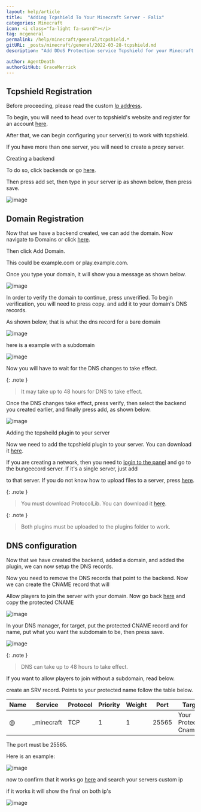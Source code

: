 ```yaml
---
layout: help/article
title:  "Adding Tcpshield To Your Minecraft Server - Falix"
categories: Minecraft
icon: <i class="fa-light fa-sword"></i>
tag: mcgeneral
permalink: /help/minecraft/general/tcpshield.*
gitURL: _posts/minecraft/general/2022-03-28-tcpshield.md
description: "Add DDoS Protection service Tcpshield for your Minecraft Server at Falix"

author: AgentDeath
authorGitHub: GraceMerrick
---
```


## Tcpshield Registration

Before proceeding, please read the custom [Ip address](https://falixnodes.net/help/minecraft/general/custom-ip).

To begin, you will need to head over to tcpshield's website and register for an account [here](https://panel.tcpshield.com/register).

After that, we can begin configuring your server(s) to work with tcpshield.

If you have more than one server, you will need to create a proxy server.

Creating a backend

To do so, click backends or go [here](https://panel.tcpshield.com/networks/backends).

Then press add set, then type in your server ip as shown below, then press save.

![image](/assets/images/posts/minecraft/tcpshield/add-backend.PNG)

## Domain Registration

Now that we have a backend created, we can add the domain. Now navigate to Domains or click [here](https://panel.tcpshield.com/networks/manage).

Then click Add Domain.

This could be example.com or play.example.com.

Once you type your domain, it will show you a message as shown below.

![image](/assets/images/posts/minecraft/tcpshield/unverified-domain.PNG)

In order to verify the domain to continue, press unverified. To begin verification, you will need to press copy. and add it to your domain's DNS records.

As shown below, that is what the dns record for a bare domain

![image](/assets/images/posts/minecraft/tcpshield/bare-verify-domain.PNG)

here is a example with a subdomain

![image](/assets/images/posts/minecraft/tcpshield/subdomain-verify-domain.PNG)

Now you will have to wait for the DNS changes to take effect.

{: .note }
> It may take up to 48 hours for DNS to take effect.

Once the DNS changes take effect, press verify, then select the backend you created earlier, and finally press add, as shown below.

![image](/assets/images/posts/minecraft/tcpshield/example.PNG)

Adding the tcpsheild plugin to your server

Now we need to add the tcpshield plugin to your server. You can download it [here](https://github.com/TCPShield/RealIP/releases/download/2.5.6/TCPShield-2.5.6.jar).

If you are creating a network, then you need to [login to the panel](https://client.falixnodes.net) and go to the bungeecord server. If it's a single server, just add 

to that server. If you do not know how to upload files to a server, press [here](https://falixnodes.net/help/minecraft/general/managing-your-world).

{: .note }
> You must download ProtocolLib. You can download it [here](https://www.spigotmc.org/resources/protocollib.1997/download?version=443701).

{: .note }
> Both plugins must be uploaded to the plugins folder to work.

## DNS configuration

Now that we have created the backend, added a domain, and added the plugin, we can now setup the DNS records.

Now you need to remove the DNS records that point to the backend. Now we can create the CNAME record that will 

Allow players to join the server with your domain. Now go back [here](https://panel.tcpshield.com/networks/manage) and copy the protected CNAME

![image](/assets/images/posts/minecraft/tcpshield/protected-cname.PNG)

In your DNS manager, for target, put the protected CNAME record and for name, put what you want the subdomain to be, then press save.

![image](/assets/images/posts/minecraft/tcpshield/dns-example.PNG)

{: .note }
> DNS can take up to 48 hours to take effect.

If you want to allow players to join without a subdomain, read below.

create an SRV record. Points to your protected name follow the table below.

|   Name  | Service    | Protocol     | Priority        | Weight   | Port           |         Target           |
| --------|  --------- | ------------ | ----------------| -------- | ------------   | -------------------------|
|   @     | _minecraft |    TCP       |    1            |    1     |    25565       |    Your Protected Cname  |


The port must be 25565.

Here is an example:

![image](/assets/images/posts/minecraft/tcpshield/srv-example.PNG)

now to confirm that it works go [here](https://mcsrvstat.us/) and search your servers custom ip

if it works it will show the final on both ip's

![image](/assets/images/posts/minecraft/tcpshield/works.PNG)


